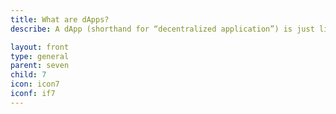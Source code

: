 ```yaml
---
title: What are dApps?
describe: A dApp (shorthand for “decentralized application”) is just like any other website, except the users collectively own all the data. Most websites are hosted centrally, which means that all the data processed by that site is stored in a <a href="https://en.wikipedia.org/wiki/Server_farm" target="_blank">server farm</a> owned by the company. In Koii’s model, the network (and therefore, all the data) is owned by all the Node Agents who run Koii on their personal computers. Being decentralized means that no single entity decides what happens to that data.

layout: front
type: general
parent: seven
child: 7
icon: icon7
iconf: if7
---
```

